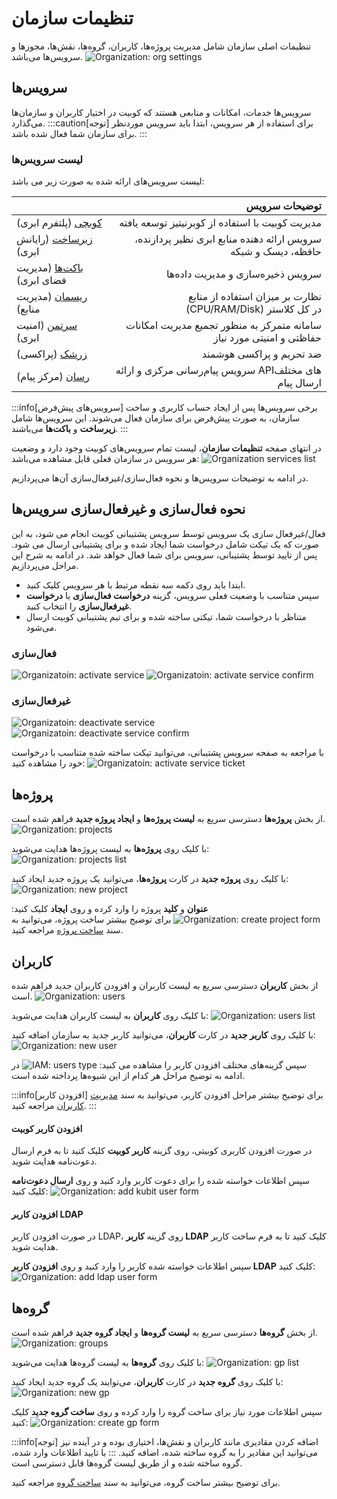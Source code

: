 # تنظیمات سازمان

تنظیمات اصلی سازمان شامل مدیریت پروژه‌ها، کاربران، گروه‌ها، نقش‌ها، مجوزها و سرویس‌ها می‌باشد.
![Organization: org settings](org-settings.png)

## سرویس‌ها

سرویس‌ها خدمات، امکانات و منابعی هستند که کوبیت در اختیار کاربران و سازمان‌ها می‌گذارد.
:::caution[توجه]
برای استفاده از هر سرویس، ابتدا باید سرویس موردنظر برای سازمان شما فعال شده باشد.
:::

### لیست سرویس‌ها

لیست سرویس‌های ارائه شده به صورت زیر می باشد:

|                                             |                                                          توضیحات سرویس |
| ------------------------------------------- | ---------------------------------------------------------------------: |
| [کوبچی](../../kubchi) (پلتفرم ابری)         |                       مدیریت کوبیت با استفاده از کوبرنیتیز توسعه یافته |
| [زیرساخت](../../iaas) (رایانش ابری)         |        سرویس ارائه‌ دهنده منابع ابری نظیر پردازنده، حافظه، دیسک و شبکه |
| [باکت‌ها](../../buckets) (مدیریت فضای ابری) |                                      سرویس ذخیره‌سازی و مدیریت داده‌ها |
| [ریسمان](../../resmon) (مدیریت منابع)       |            نظارت بر میزان استفاده از منابع (CPU/RAM/Disk) در کل کلاستر |
| [سرتمن](../../certman) (امنیت ابری)         | سامانه‌ متمرکز به منظور تجمیع مدیریت امکانات حفاظتی و امنیتی مورد نیاز |
| [زرشک](../../zereshk) (پراکسی)              |                                               ضد تحریم و پراکسی هوشمند |
| [رسان](../../resan) (مرکز پیام)             |                 سرویس پیام‌رسانی مرکزی و ارائه APIهای مختلف ارسال پیام |

:::info[سرویس‌های پیش‌فرض]
برخی سرویس‌ها پس از ایجاد حساب کاربری و ساخت سازمان، به صورت پیش‌فرض برای سازمان فعال می‌شوند. این سرویس‌ها شامل **زیرساخت** و **باکت‌ها** می‌باشند.
:::

در انتهای صفحه **تنظیمات سازمان**، لیست تمام سرویس‌های کوبیت وجود دارد و وضعیت هر سرویس در سازمان فعلی قابل مشاهده می‌باشد:
![Organization services list](services-list.png)

در ادامه به توضیحات سرویس‌ها و نحوه فعال‌سازی/غیرفعال‌سازی آن‌ها می‌پردازیم.

## نحوه فعال‌سازی و غیرفعال‌سازی سرویس‌ها

فعال/غیرفعال سازی یک سرویس توسط سرویس پشتیبانی کوبیت انجام می شود، به این صورت که یک تیکت شامل درخواست شما ایجاد شده و برای پشتیبانی ارسال می شود. پس از تایید توسط پشتیبانی، سرویس برای شما فعال خواهد شد. در ادامه به شرح این مراحل می‌پردازیم.

- ابتدا باید روی دکمه سه نقطه مرتبط با هر سرویس کلیک کنید.
- سپس متناسب با وضعیت فعلی سرویس، گزینه **درخواست فعال‌سازی** یا **درخواست غیرفعال‌سازی** را انتخاب کنید.
- متناظر با درخواست شما، تیکتی ساخته شده و برای تیم پشتیبانی کوبیت ارسال می‌شود.

### فعال‌سازی

![Organizatoin: activate service](activate-service.png)
![Organizatoin: activate service confirm](activate-service-confirm.png)

### غیرفعال‌سازی

![Organizatoin: deactivate service](deactivate-service.png)
![Organizatoin: deactivate service confirm](deactivate-service-confirm.png)

با مراجعه به صفحه سرویس پشتیبانی، می‌توانید تیکت ساخته شده متناسب با درخواست خود را مشاهده کنید:
![Organizatoin: activate service ticket](activate-service-ticket.png)

## پروژه‌ها

از بخش **پروژه‌ها** دسترسی سریع به **لیست پروژه‌‌ها** و **ایجاد پروژه جدید** فراهم شده است.
![Organization: projects](projects-in-organize.png)

با کلیک روی **پروژه‌ها** به لیست پروژه‌ها هدایت می‌شوید:
![Organization: projects list](projects-list.png)

با کلیک روی **پروژه جدید** در کارت **پروژه‌ها**، می‌توانید یک پروژه جدید ایجاد کنید:
![Organization: new project](new-project.png)

**عنوان** و **کلید** پروژه را وارد کرده و روی **ایجاد** کلیک کنید:
![Organization: create project form](create-project-form.png)
برای توضیح بیشتر ساخت پروژه، می‌توانید به سند [ساخت پروژه](../project#create-project) مراجعه کنید.

## کاربران

از بخش **کاربران** دسترسی سریع به لیست کاربران و افزودن کاربران جدید فراهم شده است.
![Organization: users](users-in-organize.png)

با کلیک روی **کاربران** به لیست کاربران هدایت می‌شوید:
![Organization: users list](users-list.png)

با کلیک روی **کاربر جدید** در کارت **کاربران**، می‌توانید کاربر جدید به سازمان اضافه کنید:
![Organization: new user](new-user.png)

سپس گزینه‌های مختلف افزودن کاربر را مشاهده می کنید:
![IAM: users type](users-type.png)
در ادامه به توضیح مراحل هر کدام از این شیوه‌ها پرداخته شده است.

:::info[افزودن کاربر]
برای توضیح بیشتر مراحل افزودن کاربر، می‌توانید به سند [مدیریت کاربران](../user-management) مراجعه کنید.
:::

#### افزودن کاربر کوبیت

در صورت افزودن کاربری کوبیتی، روی گزینه **کاربر کوبیت** کلیک کنید تا به فرم ارسال دعوت‌نامه هدایت شوید.

سپس اطلاعات خواسته شده را برای دعوت کاربر وارد کنید و روی **ارسال دعوت‌نامه** کلیک کنید:
![Organization: add kubit user form](add-kubit-user-form.png)

#### افزودن کاربر LDAP

در صورت افزودن کاربر LDAP، روی گزینه **کاربر LDAP** کلیک کنید تا به فرم ساخت کاربر هدایت شوید.

سپس اطلاعات خواسته شده کاربر را وارد کنید و روی **افزودن کاربر LDAP** کلیک کنید:
![Organization: add ldap user form](add-ldap-user-form.png)

## گروه‌ها

از بخش **گروه‌ها** دسترسی سریع به **لیست گروه‌ها** و **ایجاد گروه جدید** فراهم شده است.
![Organization: groups](groups-in-organize.png)

با کلیک روی **گروه‌ها** به لیست گروه‌ها هدایت می‌شوید:
![Organization: gp list](groups-list.png)

با کلیک روی **گروه جدید** در کارت **کاربران**، می‌توایند یک گروه جدید ایجاد کنید:
![Organization: new gp](new-gp.png)

سپس اطلاعات مورد نیاز برای ساخت گروه را وارد کرده و روی **ساخت گروه جدید** کلیک کنید:
![Organization: create gp form](create-gp-form.png)

:::info[توجه]
اضافه کردن مقادیری مانند کاربران و نقش‌ها، اختیاری بوده و در آینده نیز می‌توانید این مقادیر را به گروه ساخته شده، اضافه کنید.
:::
با تایید اطلاعات وارد شده، گروه ساخته شده و از طریق لیست گروه‌ها قابل دسترسی است.

برای توضیح بیشتر ساخت گروه، می‌توانید به سند [ساخت گروه](../groups#create-group) مراجعه کنید.

